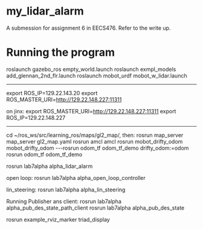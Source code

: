 # my_lidar_alarm

A submession for assignment 6 in EECS476. Refer to the write up.

# Running the program

roslaunch gazebo_ros empty_world.launch
roslaunch exmpl_models add_glennan_2nd_flr.launch
roslaunch mobot_urdf mobot_w_lidar.launch


-----------------------------------
export ROS_IP=129.22.143.20
export ROS_MASTER_URI=http://129.22.148.227:11311

on jinx:
export ROS_MASTER_URI=http://129.22.148.227:11311
export ROS_IP=129.22.148.227

--------------------------------------------
cd ~/ros_ws/src/learning_ros/maps/gl2_map/, then:
rosrun map_server map_server gl2_map.yaml
rosrun amcl amcl
rosrun mobot_drifty_odom mobot_drifty_odom
---rosrun odom_tf odom_tf_demo drifty_odom:=odom
rosrun odom_tf odom_tf_demo

rosrun lab7alpha alpha_lidar_alarm

open loop:
rosrun lab7alpha alpha_open_loop_controller

lin_steering:
rosrun lab7alpha alpha_lin_steering

Running Publisher ans client:
rosrun lab7alpha alpha_pub_des_state_path_client
rosrun lab7alpha alpha_pub_des_state




rosrun example_rviz_marker triad_display


